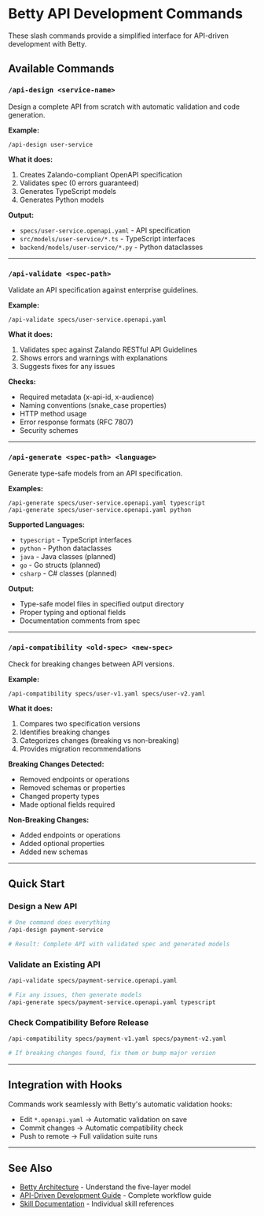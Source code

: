 # Betty API Development Commands

These slash commands provide a simplified interface for API-driven development with Betty.

## Available Commands

### `/api-design <service-name>`

Design a complete API from scratch with automatic validation and code generation.

**Example:**
```
/api-design user-service
```

**What it does:**
1. Creates Zalando-compliant OpenAPI specification
2. Validates spec (0 errors guaranteed)
3. Generates TypeScript models
4. Generates Python models

**Output:**
- `specs/user-service.openapi.yaml` - API specification
- `src/models/user-service/*.ts` - TypeScript interfaces
- `backend/models/user-service/*.py` - Python dataclasses

---

### `/api-validate <spec-path>`

Validate an API specification against enterprise guidelines.

**Example:**
```
/api-validate specs/user-service.openapi.yaml
```

**What it does:**
1. Validates spec against Zalando RESTful API Guidelines
2. Shows errors and warnings with explanations
3. Suggests fixes for any issues

**Checks:**
- Required metadata (x-api-id, x-audience)
- Naming conventions (snake_case properties)
- HTTP method usage
- Error response formats (RFC 7807)
- Security schemes

---

### `/api-generate <spec-path> <language>`

Generate type-safe models from an API specification.

**Examples:**
```
/api-generate specs/user-service.openapi.yaml typescript
/api-generate specs/user-service.openapi.yaml python
```

**Supported Languages:**
- `typescript` - TypeScript interfaces
- `python` - Python dataclasses
- `java` - Java classes (planned)
- `go` - Go structs (planned)
- `csharp` - C# classes (planned)

**Output:**
- Type-safe model files in specified output directory
- Proper typing and optional fields
- Documentation comments from spec

---

### `/api-compatibility <old-spec> <new-spec>`

Check for breaking changes between API versions.

**Example:**
```
/api-compatibility specs/user-v1.yaml specs/user-v2.yaml
```

**What it does:**
1. Compares two specification versions
2. Identifies breaking changes
3. Categorizes changes (breaking vs non-breaking)
4. Provides migration recommendations

**Breaking Changes Detected:**
- Removed endpoints or operations
- Removed schemas or properties
- Changed property types
- Made optional fields required

**Non-Breaking Changes:**
- Added endpoints or operations
- Added optional properties
- Added new schemas

---

## Quick Start

### Design a New API

```bash
# One command does everything
/api-design payment-service

# Result: Complete API with validated spec and generated models
```

### Validate an Existing API

```bash
/api-validate specs/payment-service.openapi.yaml

# Fix any issues, then generate models
/api-generate specs/payment-service.openapi.yaml typescript
```

### Check Compatibility Before Release

```bash
/api-compatibility specs/payment-v1.yaml specs/payment-v2.yaml

# If breaking changes found, fix them or bump major version
```

---

## Integration with Hooks

Commands work seamlessly with Betty's automatic validation hooks:

- Edit `*.openapi.yaml` → Automatic validation on save
- Commit changes → Automatic compatibility check
- Push to remote → Full validation suite runs

---

## See Also

- [Betty Architecture](../../docs/betty-architecture.md) - Understand the five-layer model
- [API-Driven Development Guide](../../docs/api-driven-development.md) - Complete workflow guide
- [Skill Documentation](../../skills/) - Individual skill references
